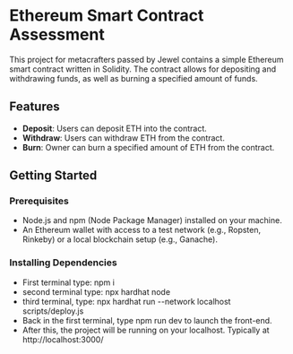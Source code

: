 # Ethereum Smart Contract Assessment

This project for metacrafters passed by Jewel contains a simple Ethereum smart contract written in Solidity. The contract allows for depositing and withdrawing funds, as well as burning a specified amount of funds.

## Features

- **Deposit**: Users can deposit ETH into the contract.
- **Withdraw**: Users can withdraw ETH from the contract.
- **Burn**: Owner can burn a specified amount of ETH from the contract.

## Getting Started

### Prerequisites

- Node.js and npm (Node Package Manager) installed on your machine.
- An Ethereum wallet with access to a test network (e.g., Ropsten, Rinkeby) or a local blockchain setup (e.g., Ganache).

### Installing Dependencies

- First terminal type: npm i
- second terminal type: npx hardhat node
- third terminal, type: npx hardhat run --network localhost scripts/deploy.js
- Back in the first terminal, type npm run dev to launch the front-end.
- After this, the project will be running on your localhost. Typically at http://localhost:3000/
